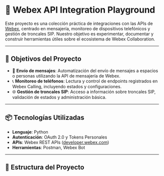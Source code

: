 # 🔧 Webex API Integration Playground

Este proyecto es una colección práctica de integraciones con las APIs de [Webex](https://developer.webex.com/), centrado en mensajería, monitoreo de dispositivos telefónicos y gestión de troncales SIP. Nuestro objetivo es experimentar, documentar y construir herramientas útiles sobre el ecosistema de Webex Collaboration.

---

## 🚀 Objetivos del Proyecto

- 📩 **Envío de mensajes**: Automatización del envío de mensajes a espacios o personas utilizando la API de mensajería de Webex.
- 📞 **Monitoreo de teléfonos**: Lectura y control de endpoints registrados en Webex Calling, incluyendo estados y configuraciones.
- 🌐 **Gestión de troncales SIP**: Acceso a información sobre troncales SIP, validación de estados y administración básica.

---

## 📦 Tecnologías Utilizadas

- **Lenguaje**: Python
- **Autenticación**: OAuth 2.0 y Tokens Personales
- **APIs**: Webex REST APIs ([developer.webex.com](https://developer.webex.com))
- **Herramientas**: Postman, Webex Bot

---

## 📁 Estructura del Proyecto

